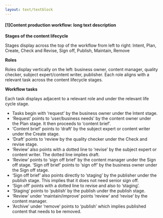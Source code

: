 ```yaml
---
layout: text/textblock
---
```

#### [1]Content production workflow: long text description

**Stages of the content lifecycle**

Stages display across the top of the workflow from left to right: Intent, Plan, Create, Check and Revise, Sign off, Publish, Maintain, Remove

**Roles**

Roles display vertically on the left: business owner, content manager, quality checker, subject expert/content writer, publisher. Each role aligns with a relevant task across the content lifecycle stages. 
 
**Workflow tasks**

Each task displays adjacent to a relevant role and under the relevant life cycle stage. 

- Tasks begin with ‘request’ by the business owner under the Intent stage.
- ‘Request’ points to ‘user/business needs’ by the content owner under the Plan stage. It then proceeds to  ‘content brief’.
- ‘Content brief’ points to ‘draft’ by the subject expert or content writer under the Create stage.
- ‘Draft’ points to ‘review by the quality checker under the Check and revise stage.
- ‘Review’ also points with a dotted line to ‘revise’ by the subject expert or content writer. The dotted line implies draft.
- ‘Review’ points to ‘sign off brief’ by the content manager under the Sign off stage.
‘Sign off brief’ points to ‘sign off’ by the business owner under the Sign off stage. 
- ‘Sign off brief’ also points directly to ‘staging’ by the publisher under the publish stage. This implies that it does not need senior sign off.
- ‘Sign off’ points with a dotted line to revise and also to ‘staging’.
- ‘Staging’ points to ‘publish’ by the publish under the publish stage.
- ‘Review’ under ‘maintain/improve’ points ‘review’ and ‘revise’ by the content manager.
- ‘Archive’ under ‘remove’ points to ‘publish’ which implies published content that needs to be removed.
